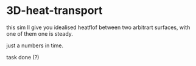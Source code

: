 # 3D-heat-transport

this sim ll give you idealised heatflof between two arbitrart surfaces, with one of them one is steady.

just a numbers in time.

task done (?)
